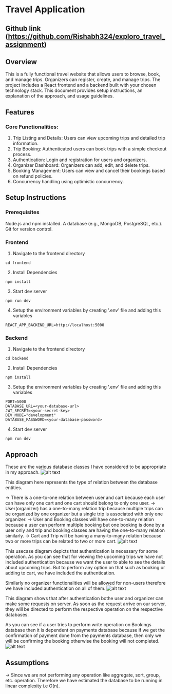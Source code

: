 # Travel Application

## Github link (https://github.com/Rishabh324/exploro_travel_assignment)

## Overview

This is a fully functional travel website that allows users to browse, book, and manage trips. Organizers can register, create, and manage trips. The project includes a React frontend and a backend built with your chosen technology stack. This document provides setup instructions, an explanation of the approach, and usage guidelines.

## Features

### Core Functionalities:

1) Trip Listing and Details: Users can view upcoming trips and detailed trip information.
2) Trip Booking: Authenticated users can book trips with a simple checkout process.
3) Authentication: Login and registration for users and organizers.
4) Organizer Dashboard: Organizers can add, edit, and delete trips.
5) Booking Management: Users can view and cancel their bookings based on refund policies.
6) Concurrency handling using optimistic concurrency.

## Setup Instructions

### Prerequisites
Node.js and npm installed.
A database (e.g., MongoDB, PostgreSQL, etc.).
Git for version control.

### Frontend

1) Navigate to the frontend directory
```
cd frontend
```

2) Install Dependencies
```
npm install
```

3) Start dev server
```
npm run dev
```

4) Setup the environment variables by creating '.env' file and adding this variables
```
REACT_APP_BACKEND_URL=http://localhost:5000
```

### Backend

1) Navigate to the frontend directory
```
cd backend
```

2) Install Dependencies
```
npm install
```

3) Setup the environment variables by creating '.env' file and adding this variables
```
PORT=5000
DATABASE_URL=<your-database-url>
JWT_SECRET=<your-secret-key>
DEV_MODE="development"
DATABASE_PASSWORD=<your-database-password>
```

4) Start dev server
```
npm run dev
```

## Approach

These are the various database classes I have considered to be appropriate in my approach.
![alt text](assets/dbclasses.jpg)

This diagram here represents the type of relation between the database entities.

-> There is a one-to-one relation between user and cart because each user can have only one cart and one cart should belong to only one user.
-> User(organizer) has a one-to-many relation trip because multiple trips can be organized by one organizer but a single trip is associated with only one organizer.
-> User and Booking classes will have one-to-many relation because a user can perform multiple booking but one booking is done by a user only and trip and booking classes are having the one-to-many relation similarly. 
-> Cart and Trip will be having a many-to-many relation because two or more trips can be related to two or more cart.
![alt text](assets/er.jpg)

This usecase diagram depicts that authentication is necessary for some operation. As you can see that for viewing the upcoming trips we have not included authentication because we want the user to able to see the details about upcoming trips. But to perform any option on that such as booking or adding to cart, we have included the authentication.

Similarly no organizer functionalities will be allowed for non-users therefore we have included authentication on all of them.
![alt text](assets/usecasediag.jpg)

This diagram shows that after authentication bothe user and organizer can make some requests on server. As soon as the request arrive on our server, they will be directed to perform the respective operation on the respective databases.

As you can see if a user tries to perform write operation on Bookings database then it is dependent on payments database because if we get the confirmation of payment done from the payments database, then only we will be confirming the booking otherwise the booking will not completed.
![alt text](assets/flowdiag.jpg)

## Assumptions

-> Since we are not performing any operation like aggregate, sort, group, etc. operation. Therefore we have estimated the database to be running in linear complexity i.e O(n).